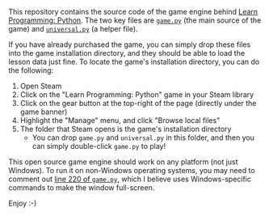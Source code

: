 This repository contains the source code of the game engine behind [Learn Programming: Python](https://store.steampowered.com/app/1536770/Learn_Programming_Python/). The two key files are [`game.py`](game.py) (the main source of the game) and [`universal.py`](universal.py) (a helper file).

If you have already purchased the game, you can simply drop these files into the game installation directory, and they should be able to load the lesson data just fine. To locate the game's installation directory, you can do the following:

1. Open Steam
2. Click on the "Learn Programming: Python" game in your Steam library
3. Click on the gear button at the top-right of the page (directly under the game banner)
4. Highlight the "Manage" menu, and click "Browse local files"
5. The folder that Steam opens is the game's installation directory
    * You can drop `game.py` and `universal.py` in this folder, and then you can simply double-click `game.py` to play!

This open source game engine should work on any platform (not just Windows). To run it on non-Windows operating systems, you may need to comment out [line 220 of `game.py`](game.py#L220), which I believe uses Windows-specific commands to make the window full-screen.

Enjoy :-)
